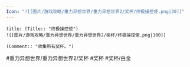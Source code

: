 ```yaml
---
Icon: "![[图片/游戏攻略/重力异想世界/重力异想世界2/奖杯/终极操控使.png|30]]"
---
```

```ad-common-platinum-trophy
title: (Title:: "终极操控使")
![[图片/游戏攻略/重力异想世界/重力异想世界2/奖杯/终极操控使.png|100]]

(Comment:: "收集所有奖杯。")
```

#重力异想世界/重力异想世界2/奖杯 #奖杯 #奖杯/白金
